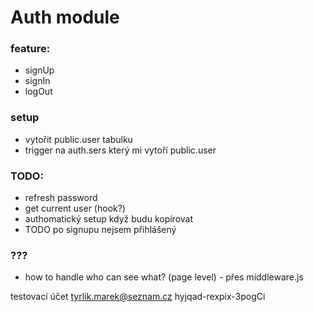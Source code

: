 # Auth module

### feature:

- signUp
- signIn
- logOut

### setup

- vytořit public.user tabulku
- trigger na auth.sers který mi vytoří public.user

### TODO:

- refresh password
- get current user (hook?)
- authomatický setup když budu kopírovat
- TODO po signupu nejsem přihlášený

### ???

- how to handle who can see what? (page level) - přes middleware.js

testovací účet
tyrlik.marek@seznam.cz
hyjqad-rexpix-3pogCi
